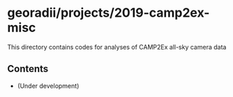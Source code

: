 # georadii/projects/2019-camp2ex-misc

This directory contains codes for analyses of CAMP2Ex all-sky camera data

## Contents
 - (Under development)